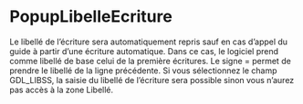 # PopupLibelleEcriture


Le libellé de l’écriture sera automatiquement repris sauf en cas d’appel du guide à partir d’une écriture automatique. Dans ce cas, le logiciel prend comme libellé de base celui de la première écritures. Le signe = permet de prendre le libellé de la ligne précédente. Si vous sélectionnez le champ GDL\_LIBSS, la saisie du libellé de l’écriture sera possible sinon vous n’aurez pas accès à la zone Libellé.


